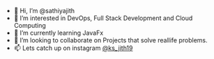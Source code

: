 - 👋 Hi, I’m @sathiyajith
- 👀 I’m interested in DevOps, Full Stack Development and Cloud Computing
- 🌱 I’m currently learning JavaFx
- 💞️ I’m looking to collaborate on Projects that solve reallife problems.
- 📫 Lets catch up on instagram [@ks_jith19](https://www.instagram.com/ks_jith19/)

<!---
sathiyajith/sathiyajith is a ✨ special ✨ repository because its `README.md` (this file) appears on your GitHub profile.
You can click the Preview link to take a look at your changes.
--->
